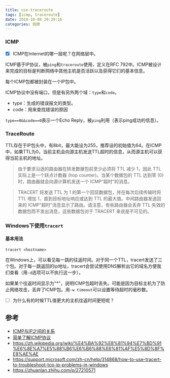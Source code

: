 ```yaml
---
title: use-traceroute
tags: [icmp, traceroute]
date: 2018-10-08 20:29:16
categories: 网原
---
```


### ICMP

- [x] ICMP在Internet的哪一层呢？在网络层中。

ICMP基于IP协议，被`ping`和`traceroute`使用，定义在RFC 792中。ICMP被设计来完成的目标是判断网络中其他主机是否活跃以及获得它们的基本信息。

每个ICMP包都被封装在一个IP包中。

ICMP协议中没有端口，但是有另外两个域：`type`和`code`。

- type：生成的错误报文的类型。
- code：用来查找错误的原因

`type==0&&code==0`表示一个Echo Reply，被`ping`利用（表示ping成功的信息）。

### TraceRoute

TTL存在于IP包头中，有8bit，最大能设为255，推荐设的初始值为64。在ICMP中，如果TTL为0，当前主机会向源主机发送TTL超时的信息，从而源主机可以获得当前主机的地址。

> 由于要求沿途的路由器在转发数据包前至少必须将 TTL 减少 1，因此 TTL 实际上是一个跃点计数器 (hop counter)。当某个数据包的 TTL 达到零 (0) 时，路由器就会向源计算机发送一个 ICMP“超时”的消息。

> TRACERT 将发送 TTL 为 1 的第一个回显数据包，并在每次后续传输时将 TTL 增加 1，直到目标地址响应或达到 TTL 的最大值。中间路由器发送回来的 ICMP“超时”消息显示了路由。请注意，有些路由器会丢弃 TTL 失效的数据包而不发出消息，这些数据包对于 TRACERT 来说是不可见的。

### Windows下使用`tracert`

#### 基本用法

`tracert <hostname>	`

在Windows上，可以看见每一跳的往返时间。对于同一个TTL，tracert发送了三个包。对于每一跳返回的ip地址，tracert会尝试使用DNS解析出它的域名方便我们查看（用`-d`选项可以不执行这一步）。

如果某个往返时间显示为"*"，说明ICMP包超时丢失。可能是因为目标主机为了防止网络攻击，丢弃了ICMP包。用`-w timeout`可以设置等待超时的毫秒数。

- [ ] 为什么有的时候TTL值更大的主机往返时间更短呢？

## 参考

- [ICMP与IP之间的关系](http://blog.sina.com.cn/s/blog_141bede520102wt00.html)
- [简单了解ICMP协议](https://blog.csdn.net/xionghuixionghui/article/details/70489246)
- https://zh.wikipedia.org/wiki/%E4%BA%92%E8%81%94%E7%BD%91%E6%8E%A7%E5%88%B6%E6%B6%88%E6%81%AF%E5%8D%8F%E8%AE%AE
- https://support.microsoft.com/zh-cn/help/314868/how-to-use-tracert-to-troubleshoot-tcp-ip-problems-in-windows
- https://zhuanlan.zhihu.com/p/27210571